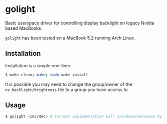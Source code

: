 # golight
Basic userspace driver for controlling display backlight on legacy Nvidia based MacBooks.

`golight` has been tested on a MacBook 5,2 running Arch Linux.

## Installation
Installation is a simple one-liner.

```bash
$ make clean; make; sudo make install
```

It is possible you may need to change the group/owner of the `nv_backlight/brightness` file to a group you have access to.

## Usage

```bash
$ golight <inc/dec> # Current implementation will increase/decrease by 5. Configuration coming soon.
```
